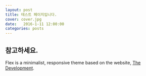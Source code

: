 ```yaml
---
layout: post
title: 테스트 페이지입니다.
cover: cover.jpg
date:   2016-1-11 12:00:00
categories: posts
---
```


## 참고하세요.

Flex is a minimalist, responsive theme based on the website, [The Development](http://thedevelopment.co).

